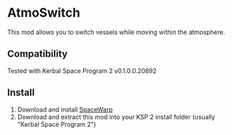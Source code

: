 # AtmoSwitch
This mod allows you to switch vessels while moving within the atmosphere.

## Compatibility
Tested with Kerbal Space Program 2 v0.1.0.0.20892

## Install
1. Download and install [SpaceWarp](https://spacedock.info/mod/3257/Space%20Warp)
2. Download and extract this mod into your KSP 2 install folder (usually "Kerbal Space Program 2")
